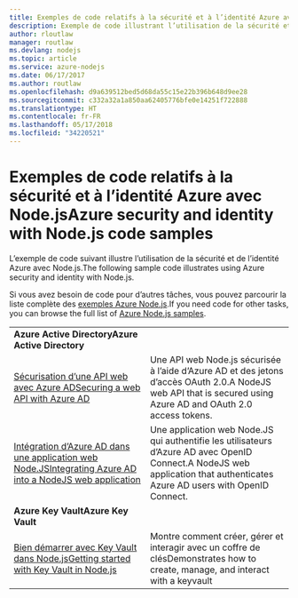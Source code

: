 ```yaml
---
title: Exemples de code relatifs à la sécurité et à l’identité Azure avec Node.js
description: Exemple de code illustrant l’utilisation de la sécurité et de l’identité Azure avec Node.js.
author: rloutlaw
manager: routlaw
ms.devlang: nodejs
ms.topic: article
ms.service: azure-nodejs
ms.date: 06/17/2017
ms.author: routlaw
ms.openlocfilehash: d9a639512bed5d68da55c15e22b396b648d9ee28
ms.sourcegitcommit: c332a32a1a850aa62405776bfe0e14251f722888
ms.translationtype: HT
ms.contentlocale: fr-FR
ms.lasthandoff: 05/17/2018
ms.locfileid: "34220521"
---
```

# <a name="azure-security-and-identity-with-nodejs-code-samples"></a><span data-ttu-id="e0be8-103">Exemples de code relatifs à la sécurité et à l’identité Azure avec Node.js</span><span class="sxs-lookup"><span data-stu-id="e0be8-103">Azure security and identity with Node.js code samples</span></span>

<span data-ttu-id="e0be8-104">L’exemple de code suivant illustre l’utilisation de la sécurité et de l’identité Azure avec Node.js.</span><span class="sxs-lookup"><span data-stu-id="e0be8-104">The following sample code illustrates using Azure security and identity with Node.js.</span></span>

<span data-ttu-id="e0be8-105">Si vous avez besoin de code pour d’autres tâches, vous pouvez parcourir la liste complète des [exemples Azure Node.js](https://azure.microsoft.com/resources/samples/?term=nodejs).</span><span class="sxs-lookup"><span data-stu-id="e0be8-105">If you need code for other tasks, you can browse the full list of [Azure Node.js samples](https://azure.microsoft.com/resources/samples/?term=nodejs).</span></span>

| | |
|---|---|
| <span data-ttu-id="e0be8-106">**Azure Active Directory**</span><span class="sxs-lookup"><span data-stu-id="e0be8-106">**Azure Active Directory**</span></span> ||
| [<span data-ttu-id="e0be8-107">Sécurisation d’une API web avec Azure AD</span><span class="sxs-lookup"><span data-stu-id="e0be8-107">Securing a web API with Azure AD</span></span>](https://azure.microsoft.com/resources/samples/active-directory-node-webapi/) | <span data-ttu-id="e0be8-108">Une API web Node.js sécurisée à l’aide d’Azure AD et des jetons d’accès OAuth 2.0.</span><span class="sxs-lookup"><span data-stu-id="e0be8-108">A NodeJS web API that is secured using Azure AD and OAuth 2.0 access tokens.</span></span> |
| [<span data-ttu-id="e0be8-109">Intégration d’Azure AD dans une application web Node.JS</span><span class="sxs-lookup"><span data-stu-id="e0be8-109">Integrating Azure AD into a NodeJS web application</span></span>](https://azure.microsoft.com/resources/samples/active-directory-node-webapp-openidconnect/) | <span data-ttu-id="e0be8-110">Une application web Node.JS qui authentifie les utilisateurs d’Azure AD avec OpenID Connect.</span><span class="sxs-lookup"><span data-stu-id="e0be8-110">A NodeJS web application that authenticates Azure AD users with OpenID Connect.</span></span> |
| <span data-ttu-id="e0be8-111">**Azure Key Vault**</span><span class="sxs-lookup"><span data-stu-id="e0be8-111">**Azure Key Vault**</span></span> ||
| [<span data-ttu-id="e0be8-112">Bien démarrer avec Key Vault dans Node.js</span><span class="sxs-lookup"><span data-stu-id="e0be8-112">Getting started with Key Vault in Node.js</span></span>](https://azure.microsoft.com/resources/samples/key-vault-node-getting-started/) | <span data-ttu-id="e0be8-113">Montre comment créer, gérer et interagir avec un coffre de clés</span><span class="sxs-lookup"><span data-stu-id="e0be8-113">Demonstrates how to create, manage, and interact with a keyvault</span></span> |
